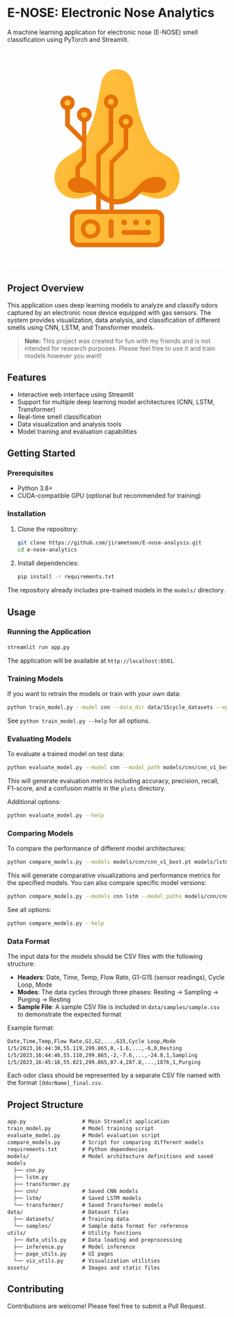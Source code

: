 # E-NOSE: Electronic Nose Analytics

A machine learning application for electronic nose (E-NOSE) smell classification using PyTorch and Streamlit.

![E-Nose Logo](assets/logo_nose.png)

## Project Overview

This application uses deep learning models to analyze and classify odors captured by an electronic nose device equipped with gas sensors. The system provides visualization, data analysis, and classification of different smells using CNN, LSTM, and Transformer models.

> **Note:** This project was created for fun with my friends and is not intended for research purposes. Please feel free to use it and train models however you want!

## Features

- Interactive web interface using Streamlit
- Support for multiple deep learning model architectures (CNN, LSTM, Transformer)
- Real-time smell classification
- Data visualization and analysis tools
- Model training and evaluation capabilities

## Getting Started

### Prerequisites

- Python 3.8+ 
- CUDA-compatible GPU (optional but recommended for training)

### Installation

1. Clone the repository:
   ```bash
   git clone https://github.com/jirametoon/E-nose-analysis.git
   cd e-nose-analytics
   ```

2. Install dependencies:
   ```bash
   pip install -r requirements.txt
   ```

The repository already includes pre-trained models in the `models/` directory.

## Usage

### Running the Application

```bash
streamlit run app.py
```

The application will be available at `http://localhost:8501`.

### Training Models

If you want to retrain the models or train with your own data:

```bash
python train_model.py --model cnn --data_dir data/15cycle_datasets --epochs 200
```

See `python train_model.py --help` for all options.

### Evaluating Models

To evaluate a trained model on test data:

```bash
python evaluate_model.py --model cnn --model_path models/cnn/cnn_v1_best.pt --data_dir data/15cycle_datasets
```

This will generate evaluation metrics including accuracy, precision, recall, F1-score, and a confusion matrix in the `plots` directory.

Additional options:
```bash
python evaluate_model.py --help
```

### Comparing Models

To compare the performance of different model architectures:

```bash
python compare_models.py --models models/cnn/cnn_v1_best.pt models/lstm/lstm_v1_best.pt models/transformer/transformer_v1_best.pt
```

This will generate comparative visualizations and performance metrics for the specified models. You can also compare specific model versions:

```bash
python compare_models.py --models cnn lstm --model_paths models/cnn/cnn_v1_best.pt models/lstm/lstm_v1_best.pt
```

See all options:
```bash
python compare_models.py --help
```

### Data Format

The input data for the models should be CSV files with the following structure:

- **Headers**: Date, Time, Temp, Flow Rate, G1-G15 (sensor readings), Cycle Loop, Mode
- **Modes**: The data cycles through three phases: Resting → Sampling → Purging → Resting
- **Sample File**: A sample CSV file is included in `data/samples/sample.csv` to demonstrate the expected format

Example format:
```
Date,Time,Temp,Flow Rate,G1,G2,...,G15,Cycle Loop,Mode
1/5/2023,16:44:30,55.119,299.865,0,-1.6,...,-6,0,Resting
1/5/2023,16:44:46,55.110,299.865,-2,-7.6,...,-24.8,1,Sampling
1/5/2023,16:45:16,55.021,299.865,87.4,287.8,...,1876,1,Purging
```

Each odor class should be represented by a separate CSV file named with the format `[OdorName]_final.csv`.

## Project Structure

```
app.py                  # Main Streamlit application
train_model.py          # Model training script
evaluate_model.py       # Model evaluation script
compare_models.py       # Script for comparing different models
requirements.txt        # Python dependencies
models/                 # Model architecture definitions and saved models
  ├── cnn.py
  ├── lstm.py
  ├── transformer.py
  ├── cnn/              # Saved CNN models
  ├── lstm/             # Saved LSTM models
  └── transformer/      # Saved Transformer models
data/                   # Dataset files
  ├── datasets/         # Training data
  └── samples/          # Sample data format for reference
utils/                  # Utility functions
  ├── data_utils.py     # Data loading and preprocessing
  ├── inference.py      # Model inference
  ├── page_utils.py     # UI pages
  └── viz_utils.py      # Visualization utilities
assets/                 # Images and static files
```

## Contributing

Contributions are welcome! Please feel free to submit a Pull Request.